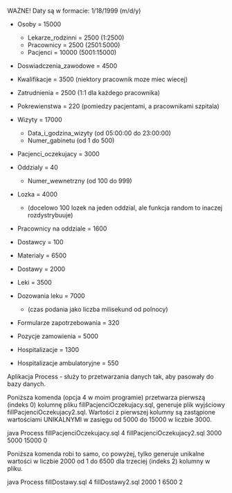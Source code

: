 WAŻNE!
Daty są w formacie: 1/18/1999 (m/d/y)

- Osoby = 15000
	- Lekarze_rodzinni = 2500 (1:2500)
	- Pracownicy = 2500 (2501:5000)
	- Pacjenci = 10000 (5001:15000)


- Doswiadczenia_zawodowe = 4500

- Kwalifikacje = 3500 (niektory pracownik moze miec wiecej)

- Zatrudnienia = 2500 (1:1 dla każdego pracownika)

- Pokrewienstwa = 220 (pomiedzy pacjentami, a pracownikami szpitala)


- Wizyty = 17000
	- Data_i_godzina_wizyty (od 05:00:00 do 23:00:00)
	- Numer_gabinetu (od 1 do 500)

- Pacjenci_oczekujacy = 3000

- Oddzialy = 40
	- Numer_wewnetrzny (od 100 do 999)

- Lozka = 4000
	- (docelowo 100 lozek na jeden oddzial, ale funkcja random to inaczej rozdystrybuuje)

- Pracownicy na oddziale = 1600

- Dostawcy = 100

- Materialy = 6500

- Dostawy = 2000

- Leki = 3500

- Dozowania leku = 7000
	- (czas podania jako liczba milisekund od polnocy)

- Formularze zapotrzebowania = 320

- Pozycje zamowienia = 5000

- Hospitalizacje = 1300

- Hospitalizacje ambulatoryjne = 550




Aplikacja Process - służy to przetwarzania danych tak, aby pasowały do bazy danych.

Poniższa komenda (opcja 4 w moim programie) przetwarza pierwszą (indeks 0) kolumnę pliku fillPacjenciOczekujacy.sql, 
generuje plik wyjściowy fillPacjenciOczekujacy2.sql. Wartości z pierwszej kolumny są zastąpione
wartościami UNIKALNYMI w zasięgu od 5000 do 15000 w liczbie 3000.

java Process fillPacjenciOczekujacy.sql 4 fillPacjenciOczekujacy2.sql 3000 5000 15000 0 


Poniższa komenda robi to samo, co powyżej, tylko generuje unikalne wartości w liczbie 2000 od 1 do 6500 dla trzeciej (indeks 2)
kolumny w pliku.

java Process fillDostawy.sql 4 fillDostawy2.sql 2000 1 6500 2


